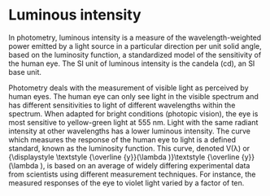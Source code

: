 ﻿# Luminous intensity

In photometry, luminous intensity is a measure of the wavelength-weighted power emitted by a light source in a particular direction per unit solid angle, based on the luminosity function, a standardized model of the sensitivity of the human eye. The SI unit of luminous intensity is the candela (cd), an SI base unit.

Photometry deals with the measurement of visible light as perceived by human eyes. The human eye can only see light in the visible spectrum and has different sensitivities to light of different wavelengths within the spectrum. When adapted for bright conditions (photopic vision), the eye is most sensitive to yellow-green light at 555 nm. Light with the same radiant intensity at other wavelengths has a lower luminous intensity. The curve which measures the response of the human eye to light is a defined standard, known as the luminosity function. This curve, denoted V(λ) or {\displaystyle \textstyle {\overline {y}}(\lambda )}\textstyle {\overline {y}}(\lambda ), is based on an average of widely differing experimental data from scientists using different measurement techniques. For instance, the measured responses of the eye to violet light varied by a factor of ten.
